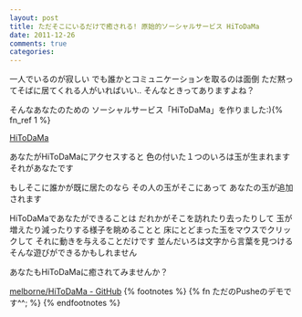 ```yaml
---
layout: post
title: ただそこにいるだけで癒される! 原始的ソーシャルサービス HiToDaMa
date: 2011-12-26
comments: true
categories:
---
```



一人でいるのが寂しい
でも誰かとコミュニケーションを取るのは面倒
ただ黙ってそばに居てくれる人がいればいい..
そんなときってありますよね？

そんなあなたのための
ソーシャルサービス「HiToDaMa」を作りました:){% fn_ref 1 %}

[HiToDaMa](http://hitodama.heroku.com/)

あなたがHiToDaMaにアクセスすると
色の付いた１つのいろは玉が生まれます
それがあなたです

もしそこに誰かが既に居たのなら
その人の玉がそこにあって
あなたの玉が追加されます

HiToDaMaであなたができることは
だれかがそこを訪れたり去ったりして
玉が増えたり減ったりする様子を眺めることと
床にとどまった玉をマウスでクリックして
それに動きを与えることだけです
並んだいろは文字から言葉を見つける
そんな遊びができるかもしれません

あなたもHiToDaMaに癒されてみませんか？

[melborne/HiToDaMa - GitHub](https://github.com/melborne/HiToDaMa)
{% footnotes %}
   {% fn ただのPusheのデモです^^; %}
{% endfootnotes %}
